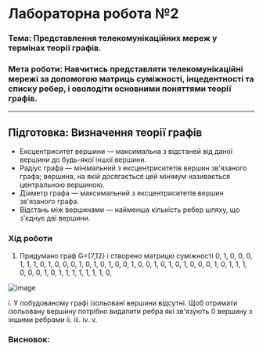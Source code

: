 # Лабораторна робота №2
### Тема: Представлення телекомунікаційних мереж у термінах теорії графів.
### Мета роботи: Навчитись представляти телекомунікаційні мережі за допомогою матриць суміжності, інцедентності та списку ребер, і оволодіти основними поняттями теорії графів.
>
>
---
## Підготовка: Визначення теорії графів
- Ексцентриситет вершини — максимальна з відстаней від даної вершини до будь-якої іншої вершини.
- Радіус графа — мінімальний з ексцентриситетів вершин зв'язаного графа; вершина, на якій досягається цей мінімум називається центральною вершиною.
- Діаметр графа — максимальний з ексцентриситетів вершин зв'язаного графа.
- Відстань між вершинами — найменша кількість ребер шляху, що з'єднує дві вершини.


### Хід роботи
1. Придумано граф G={7,12} і створено матрицю суміжності
0, 1, 0, 0, 0, 1, 1, 
1, 0, 1, 0, 0, 0, 1, 
0, 1, 0, 1, 0, 0, 1, 
0, 0, 1, 0, 1, 0, 1, 
0, 0, 0, 1, 0, 1, 1, 
1, 0, 0, 0, 1, 0, 1, 
1, 1, 1, 1, 1, 1, 0, 

![image](https://user-images.githubusercontent.com/79449241/118481138-d32eed00-b71b-11eb-9983-3427f5dd0fde.png)

  i. У побудованому графі ізольовані вершини відсутні. Щоб отримати ізольовану вершину потрібно видалити ребра які зв'язують 0 вершину з іншими ребрами
  ii.
  iii.
  iv.
  v.

### Висновок:
